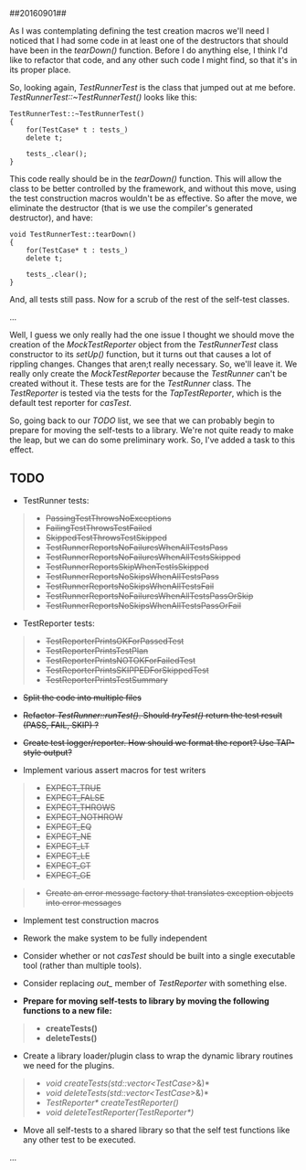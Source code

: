 ##20160901##

As I was contemplating defining the test creation macros we'll need I noticed that I had some code in at least one of the destructors that should have been in the *tearDown()* function.  Before I do anything else, I think I'd like to refactor that code, and any other such code I might find, so that it's in its proper place.

So, looking again, *TestRunnerTest* is the class that jumped out at me before.  *TestRunnerTest::~TestRunnerTest()* looks like this:

	TestRunnerTest::~TestRunnerTest()
	{
		for(TestCase* t : tests_)
		delete t;
    
		tests_.clear();
	}

This code really should be in the *tearDown()* function.  This will allow the class to be better controlled by the framework, and without this move, using the test construction macros wouldn't be as effective.  So after the move, we eliminate the destructor (that is we use the compiler's generated destructor), and have:

	void TestRunnerTest::tearDown()
	{
		for(TestCase* t : tests_)
		delete t;
    
		tests_.clear();
	}

And, all tests still pass.  Now for a scrub of the rest of the self-test classes.

...

Well, I guess we only really had the one issue  I thought we should move the creation of the *MockTestReporter* object from the *TestRunnerTest* class constructor to its *setUp()* function, but it turns out that causes a lot of rippling changes.  Changes that aren;t really necessary.  So, we'll leave it.  We really only create the *MockTestReporter* because the *TestRunner* can't be created without it.  These tests are for the *TestRunner* class.  The *TestReporter* is tested via the tests for the *TapTestReporter*, which is the default test reporter for *casTest*.

So, going back to our *TODO* list, we see that we can probably begin to prepare for moving the self-tests to a library.  We're not quite ready to make the leap, but we can do some preliminary work.  So, I've added a task to this effect.

**TODO**
--------
* TestRunner tests:

>* <del>PassingTestThrowsNoExceptions</del>
>* <del>FailingTestThrowsTestFailed</del>
>* <del>SkippedTestThrowsTestSkipped</del>
>* <del>TestRunnerReportsNoFailuresWhenAllTestsPass</del>
>* <del>TestRunnerReportsNoFailuresWhenAllTestsSkipped</del>
>* <del>TestRunnerReportsSkipWhenTestIsSkipped</del>
>* <del>TestRunnerReportsNoSkipsWhenAllTestsPass</del>
>* <del>TestRunnerReportsNoSkipsWhenAllTestsFail</del>
>* <del>TestRunnerReportsNoFailuresWhenAllTestsPassOrSkip</del>
>* <del>TestRunnerReportsNoSkipsWhenAllTestsPassOrFail</del>

* TestReporter tests:
>* <del>TestReporterPrintsOKForPassedTest</del>
>* <del>TestReporterPrintsTestPlan</del>
>* <del>TestReporterPrintsNOTOKForFailedTest</del>
>* <del>TestReporterPrintsSKIPPEDForSkippedTest</del>
>* <del>TestReporterPrintsTestSummary</del>

* <del>Split the code into multiple files</del>
* <del>Refactor *TestRunner::runTest()*.  Should *tryTest()* return the test result (PASS, FAIL, SKIP) ?</del>
* <del>Create test logger/reporter.  How should we format the report?  Use TAP-style output?</del>

* Implement various assert macros for test writers
>* <del>EXPECT_TRUE</del>
>* <del>EXPECT_FALSE</del>
>* <del>EXPECT_THROWS</del>
>* <del>EXPECT_NOTHROW</del>
>* <del>EXPECT_EQ</del>
>* <del>EXPECT_NE<del>
>* <del>EXPECT_LT</del>
>* <del>EXPECT_LE</del>
>* <del>EXPECT_GT</del>
>* <del>EXPECT_GE<del>

>* <del>Create an error message factory that translates exception objects into
error messages</del>

* Implement test construction macros

* Rework the make system to be fully independent
* Consider whether or not *casTest* should be built into a single executable tool (rather than multiple tools).
* Consider replacing *out_* member of *TestReporter* with something else.

* <b>Prepare for moving self-tests to library by moving the following functions to a new file:
>* createTests()
>* deleteTests()</b>


* Create a library loader/plugin class to wrap the dynamic library routines we need for the plugins.
>* *void createTests(std::vector<TestCase*>&)*
>* *void deleteTests(std::vector<TestCase*>&)*
>* *TestReporter\* createTestReporter()*
>* *void deleteTestReporter(TestReporter\*)*

* Move all self-tests to a shared library so that the self test functions like any other test to be executed.

...






